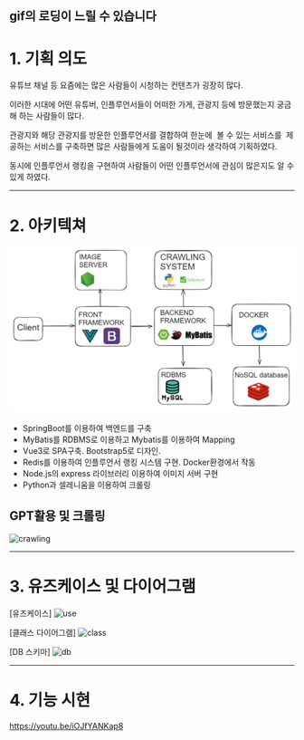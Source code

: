## gif의 로딩이 느릴 수 있습니다

# 1. 기획 의도

유튜브 채널 등 요즘에는 많은 사람들이 시청하는 컨텐츠가 굉장히 많다.

이러한 시대에 어떤 유튜버, 인플루언서들이 어떠한 가게, 관광지 등에 방문했는지 궁금해 하는 사람들이 많다.

관광지와 해당 관광지를 방문한 인플루언서를 결합하여 한눈에  볼 수 있는 서비스를  제공하는 서비스를 구축하면 많은 사람들에게 도움이 될것이라 생각하여 기획하였다.

동시에 인플루언서 랭킹을 구현하여 사람들이 어떤 인플루언서에 관심이 많은지도 알 수 있게 하였다.

__ __ __ __ __ __ __

# 2. 아키텍쳐

![image.png](./image.png)

- SpringBoot를 이용하여 백엔드를 구축
- MyBatis를 RDBMS로 이용하고 Mybatis를 이용하여 Mapping
- Vue3로 SPA구축. Bootstrap5로 디자인.
- Redis를 이용하여 인플루언서 랭킹 시스템 구현. Docker환경에서 작동
- Node.js의 express 라이브러리 이용하여 이미지 서버 구현
- Python과 셀레니움을 이용하여 크롤링

## GPT활용 및 크롤링

![crawling](https://github.com/bardisue/InspiTrip/assets/64695312/3ceb997f-8451-4d99-87b6-962a4145198a)
__ __ __ __ __ __ __

# 3. 유즈케이스 및 다이어그램

[유즈케이스]
![use](https://github.com/bardisue/InspiTrip/assets/64695312/8e490f9c-62eb-46d8-9841-4eedb98e76c5)

[클래스 다이어그램]
![class](https://github.com/bardisue/InspiTrip/assets/64695312/6072ded9-6f2c-4d72-92a6-cfc49e9155e3)

[DB 스키마]
![db](https://github.com/bardisue/InspiTrip/assets/64695312/af6a5a21-379d-47db-802f-b399f9b95b9d)

__ __ __ __ __ __ __

# 4. 기능 시현

https://youtu.be/iOJfYANKap8

